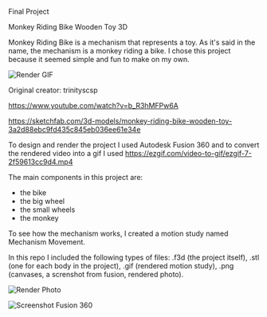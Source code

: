 Final Project

Monkey Riding Bike Wooden Toy 3D

Monkey Riding Bike is a mechanism that represents a toy. As it's said in the name, the mechanism is a monkey riding a bike. I chose this project because it seemed simple and fun to make on my own.

![Render GIF](https://user-images.githubusercontent.com/72249841/119251875-a2cecf00-bbb1-11eb-802e-d2603a62b2c0.gif)


Original creator: trinityscsp

https://www.youtube.com/watch?v=b_R3hMFPw6A

https://sketchfab.com/3d-models/monkey-riding-bike-wooden-toy-3a2d88ebc9fd435c845eb036ee61e34e



To design and render the project I used Autodesk Fusion 360 and to convert the rendered video into a gif I used https://ezgif.com/video-to-gif/ezgif-7-2f59613cc9d4.mp4

The main components in this project are:
- the bike
- the big wheel
- the small wheels
- the monkey

To see how the mechanism works, I created a motion study named Mechanism Movement.

In this repo I included the following types of files: .f3d (the project itself), .stl (one for each body in the project), .gif (rendered motion study), .png (canvases, a screnshot from fusion, rendered photo).

![Render Photo](https://user-images.githubusercontent.com/72249841/119251890-aeba9100-bbb1-11eb-85a0-59272226f9b8.png)

![Screenshot Fusion 360](https://user-images.githubusercontent.com/72249841/119251893-b2e6ae80-bbb1-11eb-998c-6ef4e80cceb9.png)

